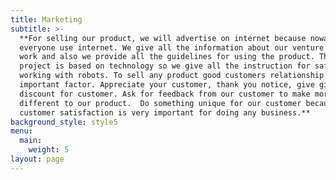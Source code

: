 ```yaml
---
title: Marketing
subtitle: >-
  **For selling our product, we will advertise on internet because nowadays
  everyone use internet. We give all the information about our venture how its
  work and also we provide all the guidelines for using the product. This
  project is based on technology so we give all the instruction for safety while
  working with robots. To sell any product good customers relationship is very
  important factor. Appreciate your customer, thank you notice, give gift and
  discount for customer. Ask for feedback from our customer to make more
  different to our product.  Do something unique for our customer because
  customer satisfaction is very important for doing any business.**
background_style: style5
menu:
  main:
    weight: 5
layout: page
---
```


